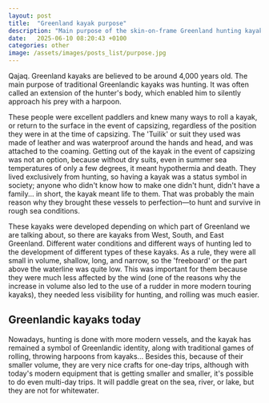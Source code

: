 ```yaml
---
layout: post
title:  "Greenland kayak purpose"
description: "Main purpose of the skin-on-frame Greenland hunting kayak."
date:   2025-06-10 08:20:43 +0100
categories: other
image: /assets/images/posts_list/purpose.jpg
---
```

Qajaq. Greenland kayaks are believed to be around 4,000 years old. The main purpose of traditional Greenlandic kayaks was hunting. It was often called an extension of the hunter's body, which enabled him to silently approach his prey with a harpoon.

These people were excellent paddlers and knew many ways to roll a kayak, or return to the surface in the event of capsizing, regardless of the position they were in at the time of capsizing.
The 'Tuilik' or suit they used was made of leather and was waterproof around the hands and head, and was attached to the coaming. Getting out of the kayak in the event of capsizing was not an option, because without dry suits, even in summer sea temperatures of only a few degrees, it meant hypothermia and death.
They lived exclusively from hunting, so having a kayak was a status symbol in society; anyone who didn't know how to make one didn't hunt, didn't have a family... in short, the kayak meant life to them. That was probably the main reason why they brought these vessels to perfection—to hunt and survive in rough sea conditions.

These kayaks were developed depending on which part of Greenland we are talking about, so there are kayaks from West, South, and East Greenland. Different water conditions and different ways of hunting led to the development of different types of these kayaks. As a rule, they were all small in volume, shallow, long, and narrow, so the 'freeboard' or the part above the waterline was quite low. This was important for them because they were much less affected by the wind (one of the reasons why the increase in volume also led to the use of a rudder in more modern touring kayaks), they needed less visibility for hunting, and rolling was much easier.

## Greenlandic kayaks today

Nowadays, hunting is done with more modern vessels, and the kayak has remained a symbol of Greenlandic identity, along with traditional games of rolling, throwing harpoons from kayaks...
Besides this, because of their smaller volume, they are very nice crafts for one-day trips, although with today's modern equipment that is getting smaller and smaller, it's possible to do even multi-day trips.
It will paddle great on the sea, river, or lake, but they are not for whitewater.